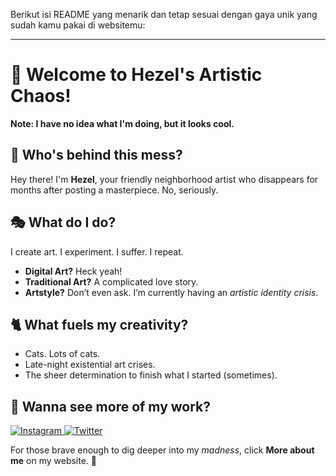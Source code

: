 Berikut isi README yang menarik dan tetap sesuai dengan gaya unik yang sudah kamu pakai di websitemu:  

---

# 🎨 Welcome to Hezel's Artistic Chaos!  

**Note: I have no idea what I'm doing, but it looks cool.**  

## 👋 Who's behind this mess?  
Hey there! I'm **Hezel**, your friendly neighborhood artist who disappears for months after posting a masterpiece. No, seriously.  

## 🎭 What do I do?  
I create art. I experiment. I suffer. I repeat. 
- **Digital Art?** Heck yeah!
- **Traditional Art?** A complicated love story.  
- **Artstyle?** Don’t even ask. I’m currently having an *artistic identity crisis*.  

## 🐈 What fuels my creativity?  
- Cats. Lots of cats.  
- Late-night existential art crises.  
- The sheer determination to finish what I started (sometimes).  

## 📌 Wanna see more of my work?
<a href="https://instagram.com/dzky.hzl_">
  <img src="https://img.icons8.com/fluency/48/instagram-new.png" alt="Instagram">
</a>
<a href="https://twitter.com/dzkyhezel">
  <img src="https://img.icons8.com/color/48/twitter.png" alt="Twitter">
</a>

For those brave enough to dig deeper into my *madness*, click **More about me** on my website. 🚀
